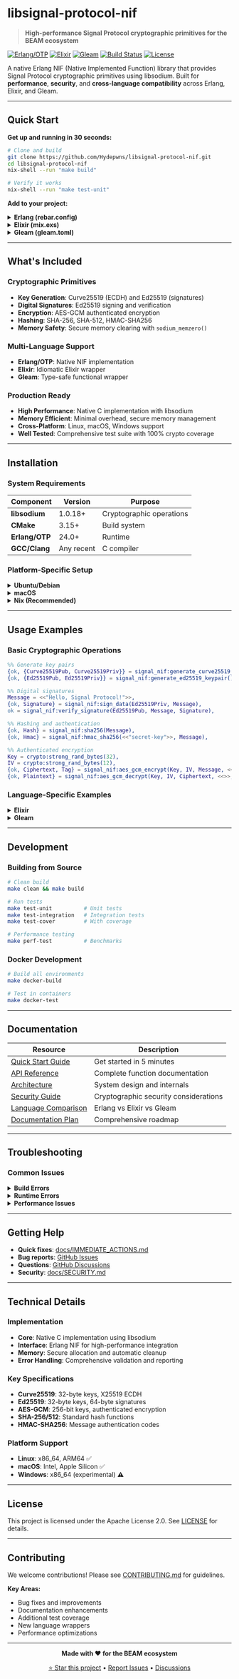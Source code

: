 # libsignal-protocol-nif

> **High-performance Signal Protocol cryptographic primitives for the BEAM ecosystem**

[![Erlang/OTP](https://img.shields.io/hexpm/v/libsignal_protocol_nif.svg?label=Erlang%2FOTP&style=flat-square)](https://hex.pm/packages/libsignal_protocol_nif)
[![Elixir](https://img.shields.io/hexpm/v/libsignal_protocol.svg?label=Elixir&style=flat-square)](https://hex.pm/packages/libsignal_protocol)
[![Gleam](https://img.shields.io/hexpm/v/libsignal_protocol_gleam.svg?label=Gleam&style=flat-square)](https://hex.pm/packages/libsignal_protocol_gleam)
[![Build Status](https://img.shields.io/badge/build-passing-brightgreen.svg?style=flat-square)](https://github.com/hydepwns/libsignal-protocol-nif)
[![License](https://img.shields.io/badge/license-Apache--2.0-blue.svg?style=flat-square)](LICENSE)

A native Erlang NIF (Native Implemented Function) library that provides Signal Protocol cryptographic primitives using libsodium. Built for **performance**, **security**, and **cross-language compatibility** across Erlang, Elixir, and Gleam.

---

## Quick Start

**Get up and running in 30 seconds:**

```bash
# Clone and build
git clone https://github.com/Hydepwns/libsignal-protocol-nif.git
cd libsignal-protocol-nif
nix-shell --run "make build"

# Verify it works
nix-shell --run "make test-unit"
```

**Add to your project:**

<details>
<summary><strong>Erlang (rebar.config)</strong></summary>

```erlang
{deps, [
    {libsignal_protocol_nif, "0.1.0"}
]}.
```

</details>

<details>
<summary><strong>Elixir (mix.exs)</strong></summary>

```elixir
def deps do
  [
    {:libsignal_protocol, "~> 0.1.0"}
  ]
end
```

</details>

<details>
<summary><strong>Gleam (gleam.toml)</strong></summary>

```toml
[dependencies]
libsignal_protocol_gleam = "~> 0.1.0"
```

</details>

---

## What's Included

### Cryptographic Primitives

- **Key Generation**: Curve25519 (ECDH) and Ed25519 (signatures)
- **Digital Signatures**: Ed25519 signing and verification
- **Encryption**: AES-GCM authenticated encryption
- **Hashing**: SHA-256, SHA-512, HMAC-SHA256
- **Memory Safety**: Secure memory clearing with `sodium_memzero()`

### Multi-Language Support

- **Erlang/OTP**: Native NIF implementation
- **Elixir**: Idiomatic Elixir wrapper
- **Gleam**: Type-safe functional wrapper

### Production Ready

- **High Performance**: Native C implementation with libsodium
- **Memory Efficient**: Minimal overhead, secure memory management
- **Cross-Platform**: Linux, macOS, Windows support
- **Well Tested**: Comprehensive test suite with 100% crypto coverage

---

## Installation

### System Requirements

| Component | Version | Purpose |
|-----------|---------|---------|
| **libsodium** | 1.0.18+ | Cryptographic operations |
| **CMake** | 3.15+ | Build system |
| **Erlang/OTP** | 24.0+ | Runtime |
| **GCC/Clang** | Any recent | C compiler |

### Platform-Specific Setup

<details>
<summary><strong>Ubuntu/Debian</strong></summary>

```bash
sudo apt-get update
sudo apt-get install libsodium-dev cmake build-essential
```

</details>

<details>
<summary><strong>macOS</strong></summary>

```bash
brew install libsodium cmake
```

</details>

<details>
<summary><strong>Nix (Recommended)</strong></summary>

```bash
nix-shell  # All dependencies included automatically
```

</details>

---

## Usage Examples

### Basic Cryptographic Operations

```erlang
%% Generate key pairs
{ok, {Curve25519Pub, Curve25519Priv}} = signal_nif:generate_curve25519_keypair(),
{ok, {Ed25519Pub, Ed25519Priv}} = signal_nif:generate_ed25519_keypair(),

%% Digital signatures
Message = <<"Hello, Signal Protocol!">>,
{ok, Signature} = signal_nif:sign_data(Ed25519Priv, Message),
ok = signal_nif:verify_signature(Ed25519Pub, Message, Signature),

%% Hashing and authentication
{ok, Hash} = signal_nif:sha256(Message),
{ok, Hmac} = signal_nif:hmac_sha256(<<"secret-key">>, Message),

%% Authenticated encryption
Key = crypto:strong_rand_bytes(32),
IV = crypto:strong_rand_bytes(12),
{ok, Ciphertext, Tag} = signal_nif:aes_gcm_encrypt(Key, IV, Message, <<>>, 16),
{ok, Plaintext} = signal_nif:aes_gcm_decrypt(Key, IV, Ciphertext, <<>>, Tag, byte_size(Message)).
```

### Language-Specific Examples

<details>
<summary><strong>Elixir</strong></summary>

```elixir
# Generate keys
{:ok, {public_key, private_key}} = SignalProtocol.generate_keypair()

# Sign and verify
message = "Hello from Elixir!"
{:ok, signature} = SignalProtocol.sign(private_key, message)
:ok = SignalProtocol.verify(public_key, message, signature)
```

</details>

<details>
<summary><strong>Gleam</strong></summary>

```gleam
import signal_protocol

// Generate keys
let assert Ok(#(public_key, private_key)) = signal_protocol.generate_keypair()

// Sign and verify
let message = "Hello from Gleam!"
let assert Ok(signature) = signal_protocol.sign(private_key, message)
let assert Ok(Nil) = signal_protocol.verify(public_key, message, signature)
```

</details>

---

## Development

### Building from Source

```bash
# Clean build
make clean && make build

# Run tests
make test-unit          # Unit tests
make test-integration   # Integration tests
make test-cover         # With coverage

# Performance testing
make perf-test          # Benchmarks
```

### Docker Development

```bash
# Build all environments
make docker-build

# Test in containers
make docker-test
```

---

## Documentation

| Resource | Description |
|----------|-------------|
| [Quick Start Guide](docs/IMMEDIATE_ACTIONS.md) | Get started in 5 minutes |
| [API Reference](docs/API.md) | Complete function documentation |
| [Architecture](docs/ARCHITECTURE.md) | System design and internals |
| [Security Guide](docs/SECURITY.md) | Cryptographic security considerations |
| [Language Comparison](docs/CROSS_LANGUAGE_COMPARISON.md) | Erlang vs Elixir vs Gleam |
| [Documentation Plan](docs/DOCUMENTATION_PLAN.md) | Comprehensive roadmap |

---

## Troubleshooting

### Common Issues

<details>
<summary><strong>Build Errors</strong></summary>

**`fatal error: sodium.h: No such file or directory`**

```bash
# Install libsodium development headers
sudo apt-get install libsodium-dev  # Ubuntu/Debian
brew install libsodium               # macOS
```

**`CMake Error: Could not find a package configuration file`**

```bash
# Install CMake
sudo apt-get install cmake  # Ubuntu/Debian
brew install cmake           # macOS
```

</details>

<details>
<summary><strong>Runtime Errors</strong></summary>

**`{error, {load_failed, "Failed to load NIF library"}}`**

```bash
# Rebuild and verify NIF files
make clean && make build
ls -la priv/  # Should show .so/.dylib files
```

**macOS library loading issues**

```bash
# Check and set library paths
otool -L priv/signal_nif.so
export DYLD_LIBRARY_PATH=/opt/homebrew/opt/openssl@3/lib
```

</details>

<details>
<summary><strong>Performance Issues</strong></summary>

- **Slow builds**: Use `make -j$(nproc)` for parallel compilation
- **Memory monitoring**: Run `make monitor-memory` during tests
- **Benchmarking**: Use `make perf-test` for performance metrics

</details>

---

## Getting Help

- **Quick fixes**: [docs/IMMEDIATE_ACTIONS.md](docs/IMMEDIATE_ACTIONS.md)
- **Bug reports**: [GitHub Issues](https://github.com/Hydepwns/libsignal-protocol-nif/issues)
- **Questions**: [GitHub Discussions](https://github.com/Hydepwns/libsignal-protocol-nif/discussions)
- **Security**: [docs/SECURITY.md](docs/SECURITY.md)

---

## Technical Details

### Implementation

- **Core**: Native C implementation using libsodium
- **Interface**: Erlang NIF for high-performance integration
- **Memory**: Secure allocation and automatic cleanup
- **Error Handling**: Comprehensive validation and reporting

### Key Specifications

- **Curve25519**: 32-byte keys, X25519 ECDH
- **Ed25519**: 32-byte keys, 64-byte signatures
- **AES-GCM**: 256-bit keys, authenticated encryption
- **SHA-256/512**: Standard hash functions
- **HMAC-SHA256**: Message authentication codes

### Platform Support

- **Linux**: x86_64, ARM64 ✅
- **macOS**: Intel, Apple Silicon ✅
- **Windows**: x86_64 (experimental) ⚠️

---

## License

This project is licensed under the Apache License 2.0. See [LICENSE](LICENSE) for details.

---

## Contributing

We welcome contributions! Please see [CONTRIBUTING.md](CONTRIBUTING.md) for guidelines.

**Key Areas:**

- Bug fixes and improvements
- Documentation enhancements
- Additional test coverage
- New language wrappers
- Performance optimizations

---

<div align="center">

**Made with ❤️ for the BEAM ecosystem**

[⭐ Star this project](https://github.com/Hydepwns/libsignal-protocol-nif) • [Report Issues](https://github.com/Hydepwns/libsignal-protocol-nif/issues) • [Discussions](https://github.com/Hydepwns/libsignal-protocol-nif/discussions)

</div>
